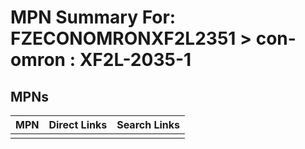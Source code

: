



# MPN Summary For: FZECONOMRONXF2L2351 > con-omron : XF2L-2035-1

## MPNs
  

|MPN|Direct Links|Search Links|
| :--- | :--- | :--- |
||||
